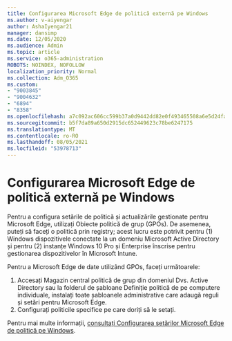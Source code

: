 ```yaml
---
title: Configurarea Microsoft Edge de politică externă pe Windows
ms.author: v-aiyengar
author: AshaIyengar21
manager: dansimp
ms.date: 12/05/2020
ms.audience: Admin
ms.topic: article
ms.service: o365-administration
ROBOTS: NOINDEX, NOFOLLOW
localization_priority: Normal
ms.collection: Adm_O365
ms.custom:
- "9003845"
- "9004632"
- "6894"
- "8358"
ms.openlocfilehash: a7c092ac606cc599b37a0d9442dd82e0f493465508a6e5d24fa0589d0f3bb19a
ms.sourcegitcommit: b5f7da89a650d2915dc652449623c78be6247175
ms.translationtype: MT
ms.contentlocale: ro-RO
ms.lasthandoff: 08/05/2021
ms.locfileid: "53978713"
---
```

# <a name="configure-microsoft-edge-policy-settings-on-windows"></a>Configurarea Microsoft Edge de politică externă pe Windows

Pentru a configura setările de politică și actualizările gestionate pentru Microsoft Edge, utilizați Obiecte politică de grup (GPOs). De asemenea, puteți să faceți o politică prin registry; acest lucru este potrivit pentru (1) Windows dispozitivele conectate la un domeniu Microsoft Active Directory și pentru (2) instanțe Windows 10 Pro și Enterprise înscrise pentru gestionarea dispozitivelor în Microsoft Intune.

Pentru a Microsoft Edge de date utilizând GPOs, faceți următoarele:

1. Accesați Magazin central politică de grup din domeniul Dvs. Active Directory sau la folderul de șabloane Definiție politică de pe computere individuale, instalați toate șabloanele administrative care adaugă reguli și setări pentru Microsoft Edge.
2. Configurați politicile specifice pe care doriți să le setați.

Pentru mai multe informații, [consultați Configurarea setărilor Microsoft Edge de politică pe Windows](https://go.microsoft.com/fwlink/?linkid=2135024).

